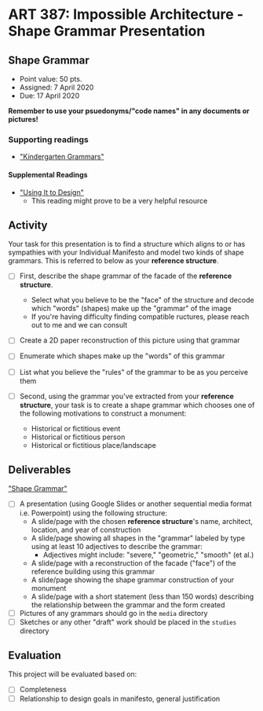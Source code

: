 # ART 387: Impossible Architecture - Shape Grammar Presentation

## Shape Grammar

* Point value: 50 pts.
* Assigned: 7 April 2020
* Due: 17 April 2020

**Remember to use your psuedonyms/"code names" in any documents or pictures!**

### Supporting readings

* ["Kindergarten Grammars"](https://github.com/allegheny-college-art-387-spring-2020/course-materials/blob/master/Readings/Stiny%20-%20Kindergarten%20Grammars.pdf)

#### Supplemental Readings

* ["Using It to Design"](https://github.com/allegheny-college-art-387-spring-2020/course-materials/blob/master/Readings/Stiny%20-%20Using%20it%20to%20Design%20-%20Shapes.pdf)
  * This reading might prove to be a very helpful resource

## Activity

Your task for this presentation is to find a structure which aligns to or has sympathies with your Individual Manifesto and model two kinds of shape grammars. This is referred to below as your **reference structure**.

- [ ] First, describe the shape grammar of the facade of the **reference structure**.
  * Select what you believe to be the "face" of the structure and decode which "words" (shapes) make up the "grammar" of the image
  * If you're having difficulty finding compatible ructures, please reach out to me and we can consult
- [ ] Create a 2D paper reconstruction of this picture using that grammar
- [ ] Enumerate which shapes make up the "words" of this grammar
- [ ] List what you believe the "rules" of the grammar to be as you perceive them

- [ ] Second, using the grammar you've extracted from your **reference structure**, your task is to create a shape grammar which chooses one of the following motivations to construct a monument:
  * Historical or fictitious event
  * Historical or fictitious person
  * Historical or fictitious place/landscape

## Deliverables


   ["Shape Grammar"](https://github.com/allegheny-college-art-387-spring-2020/presentation-1-shape-grammar-szklenskij/blob/master/shape%20grammer.pdf)


- [ ] A presentation (using Google Slides or another sequential media format i.e. Powerpoint) using the following structure:
  * A slide/page with the chosen **reference structure**'s name, architect, location, and year of construction
  * A slide/page showing all shapes in the "grammar" labeled by type using at least 10 adjectives to describe the grammar:
    * Adjectives might include: "severe," "geometric," "smooth" (et al.)
  * A slide/page with a reconstruction of the facade ("face") of the reference building using this grammar
  * A slide/page showing the shape grammar construction of your monument
  * A slide/page with a short statement (less than 150 words) describing the relationship between the grammar and the form created
- [ ] Pictures of any grammars should go in the `media` directory
- [ ] Sketches or any other "draft" work should be placed in the `studies` directory

## Evaluation

This project will be evaluated based on:

- [ ] Completeness
- [ ] Relationship to design goals in manifesto, general justification
